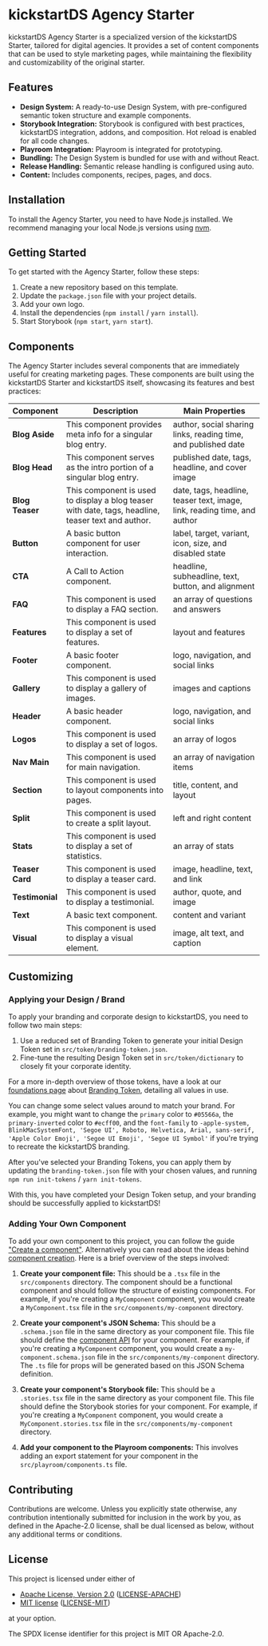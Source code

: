 # kickstartDS Agency Starter

kickstartDS Agency Starter is a specialized version of the kickstartDS Starter, tailored for digital agencies. It provides a set of content components that can be used to style marketing pages, while maintaining the flexibility and customizability of the original starter.

## Features

- **Design System:** A ready-to-use Design System, with pre-configured semantic token structure and example components.
- **Storybook Integration:** Storybook is configured with best practices, kickstartDS integration, addons, and composition. Hot reload is enabled for all code changes.
- **Playroom Integration:** Playroom is integrated for prototyping.
- **Bundling:** The Design System is bundled for use with and without React.
- **Release Handling:** Semantic release handling is configured using auto.
- **Content:** Includes components, recipes, pages, and docs.

## Installation

To install the Agency Starter, you need to have Node.js installed. We recommend managing your local Node.js versions using [nvm](https://github.com/nvm-sh/nvm).

## Getting Started

To get started with the Agency Starter, follow these steps:

1. Create a new repository based on this template.
2. Update the `package.json` file with your project details.
3. Add your own logo.
4. Install the dependencies (`npm install` / `yarn install`).
5. Start Storybook (`npm start`, `yarn start`).

## Components

The Agency Starter includes several components that are immediately useful for creating marketing pages. These components are built using the kickstartDS Starter and kickstartDS itself, showcasing its features and best practices:

| Component       | Description                                                                                        | Main Properties                                                          |
| --------------- | -------------------------------------------------------------------------------------------------- | ------------------------------------------------------------------------ |
| **Blog Aside**  | This component provides meta info for a singular blog entry.                                       | author, social sharing links, reading time, and published date           |
| **Blog Head**   | This component serves as the intro portion of a singular blog entry.                               | published date, tags, headline, and cover image                          |
| **Blog Teaser** | This component is used to display a blog teaser with date, tags, headline, teaser text and author. | date, tags, headline, teaser text, image, link, reading time, and author |
| **Button**      | A basic button component for user interaction.                                                     | label, target, variant, icon, size, and disabled state                   |
| **CTA**         | A Call to Action component.                                                                        | headline, subheadline, text, button, and alignment                       |
| **FAQ**         | This component is used to display a FAQ section.                                                   | an array of questions and answers                                        |
| **Features**    | This component is used to display a set of features.                                               | layout and features                                                      |
| **Footer**      | A basic footer component.                                                                          | logo, navigation, and social links                                       |
| **Gallery**     | This component is used to display a gallery of images.                                             | images and captions                                                      |
| **Header**      | A basic header component.                                                                          | logo, navigation, and social links                                       |
| **Logos**       | This component is used to display a set of logos.                                                  | an array of logos                                                        |
| **Nav Main**    | This component is used for main navigation.                                                        | an array of navigation items                                             |
| **Section**     | This component is used to layout components into pages.                                            | title, content, and layout                                               |
| **Split**       | This component is used to create a split layout.                                                   | left and right content                                                   |
| **Stats**       | This component is used to display a set of statistics.                                             | an array of stats                                                        |
| **Teaser Card** | This component is used to display a teaser card.                                                   | image, headline, text, and link                                          |
| **Testimonial** | This component is used to display a testimonial.                                                   | author, quote, and image                                                 |
| **Text**        | A basic text component.                                                                            | content and variant                                                      |
| **Visual**      | This component is used to display a visual element.                                                | image, alt text, and caption                                             |

## Customizing

### Applying your Design / Brand

To apply your branding and corporate design to kickstartDS, you need to follow two main steps:

1. Use a reduced set of Branding Token to generate your initial Design Token set in `src/token/branding-token.json`.
2. Fine-tune the resulting Design Token set in `src/token/dictionary` to closely fit your corporate identity.

For a more in-depth overview of those tokens, have a look at our [foundations page](https://www.kickstartds.com/docs/foundations/token/) about [Branding Token](https://www.kickstartds.com/docs/foundations/token/branding-token/), detailing all values in use.

You can change some select values around to match your brand. For example, you might want to change the `primary` color to `#05566a`, the `primary-inverted` color to `#ecff00`, and the `font-family` to `-apple-system, BlinkMacSystemFont, 'Segoe UI', Roboto, Helvetica, Arial, sans-serif, 'Apple Color Emoji', 'Segoe UI Emoji', 'Segoe UI Symbol'` if you're trying to recreate the kickstartDS branding.

After you've selected your Branding Tokens, you can apply them by updating the `branding-token.json` file with your chosen values, and running `npm run init-tokens` / `yarn init-tokens`.

With this, you have completed your Design Token setup, and your branding should be successfully applied to kickstartDS!

### Adding Your Own Component

To add your own component to this project, you can follow the guide ["Create a component"](https://www.kickstartds.com/docs/guides/examples/components/teaser-card/). Alternatively you can read about the ideas behind [component creation](https://www.kickstartds.com/docs/guides/components/create/). Here is a brief overview of the steps involved:

1. **Create your component file:** This should be a `.tsx` file in the `src/components` directory. The component should be a functional component and should follow the structure of existing components. For example, if you're creating a `MyComponent` component, you would create a `MyComponent.tsx` file in the `src/components/my-component` directory.

2. **Create your component's JSON Schema:** This should be a `.schema.json` file in the same directory as your component file. This file should define the [component API](https://www.kickstartds.com/docs/foundations/components/component-api/) for your component. For example, if you're creating a `MyComponent` component, you would create a `my-component.schema.json` file in the `src/components/my-component` directory. The `.ts` file for props will be generated based on this JSON Schema definition.

3. **Create your component's Storybook file:** This should be a `.stories.tsx` file in the same directory as your component file. This file should define the Storybook stories for your component. For example, if you're creating a `MyComponent` component, you would create a `MyComponent.stories.tsx` file in the `src/components/my-component` directory.

4. **Add your component to the Playroom components:** This involves adding an export statement for your component in the `src/playroom/components.ts` file.

## Contributing

Contributions are welcome. Unless you explicitly state otherwise, any contribution intentionally submitted for inclusion in the work by you, as defined in the Apache-2.0 license, shall be dual licensed as below, without any additional terms or conditions.

## License

This project is licensed under either of

- [Apache License, Version 2.0](https://www.apache.org/licenses/LICENSE-2.0) ([LICENSE-APACHE](LICENSE-APACHE))
- [MIT license](https://opensource.org/license/mit/) ([LICENSE-MIT](LICENSE-MIT))

at your option.

The SPDX license identifier for this project is MIT OR Apache-2.0.
